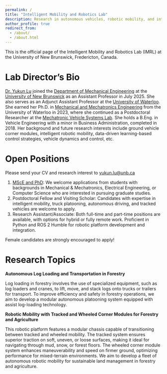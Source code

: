 ```yaml
---
permalink: /
title: "Intelligent Mobility and Robotics Lab"
description: Research in autonomous vehicles, robotic mobility, and intelligent systems.
author_profile: true
redirect_from: 
  - /about/
  - /about.html
---
```


This is the official page of the Intelligent Mobility and Robotics Lab (IMRL) at the University of New Brunswick, Fredericton, Canada.

Lab Director’s Bio
======
[Dr. Yukun Lu](https://www.unb.ca/faculty-staff/directory/engineering-mechanical/lu-yukun.html) joined the [Department of Mechanical Engineering](https://www.unb.ca/fredericton/engineering/depts/mechanical/index.html) at the [University of New Brunswick](https://www.unb.ca/) as an Assistant Professor in July 2025. She also serves as an Adjunct Assistant Professor at the [University of Waterloo](https://uwaterloo.ca/). She earned her Ph.D. in [Mechanical and Mechatronics Engineering](https://uwaterloo.ca/mechanical-mechatronics-engineering/) from the University of Waterloo in 2023, where she continued as a Postdoctoral Researcher at the [Mechatronic Vehicle Systems Lab](https://uwaterloo.ca/mechatronic-vehicle-systems-lab/). She holds a B.Eng. in Vehicle Engineering with a minor in Business Administration, completed in 2018. Her background and future research interests include ground vehicle corner modules, intelligent robotic mobility, data-driven learning-based control strategies, vehicle dynamics and control, etc.

Open Positions
======
Please send your CV and research interest to yukun.lu@unb.ca

1. [MScE and PhD](https://www.unb.ca/gradstudies/programs/mechanical.html): We welcome applications from students with backgrounds in Mechanical & Mechatronics, Electrical Engineering, or Computer Science who are interested in pursuing graduate studies.
1. Postdoctoral Fellow and Visiting Scholar: Candidates with expertise in intelligent mobility, truck platooning, autonomous driving, and tracked vehicles are welcome to apply. 
1. Research Assistant/Associate: Both full-time and part-time positions are available, with options for hybrid or fully remote work. Proficient in Python and ROS 2 Humble for robotic platform development and integration.

Female candidates are strongly encouraged to apply!

Research Topics
======
**Autonomous Log Loading and Transportation in Forestry**

Log loading in forestry involves the use of specialized equipment, such as log loaders and cranes, to lift, move, and stack logs onto trucks or trailers for transport. To improve efficiency and safety in forestry operations, we aim to develop a modular autonomous platooning system equipped with assist log-loading technology.

**Robotic Mobility with Tracked and Wheeled Corner Modules for Forestry and Agriculture**

This robotic platform features a modular chassis capable of transitioning between tracked and wheeled mobility. The tracked system ensures superior traction on soft, uneven, or loose surfaces, making it ideal for navigating through mud, snow, or forest floors. The wheeled corner module system enhances maneuverability and speed on firmer ground, optimizing performance for mixed-terrain environments. We aim to develop a fleet of autonomous robotic mobility for sustainable land management in forestry and agriculture. 

<!--
Collaborations 
======
We actively collaborate with leading institutions worldwide, including: [University of Waterloo](https://uwaterloo.ca/mechanical-mechatronics-engineering/profile/akhajepo), [University of Alberta](https://apps.ualberta.ca/directory/person/ehashemi), [University of Ottawa](https://uniweb.uottawa.ca/view/profile/members/5853), [University of Michigan](https://umdearborn.edu/people-um-dearborn/xin-xia), [University of Hong Kong](https://www.dase.hku.hk/people/c-sun), etc.
-->
